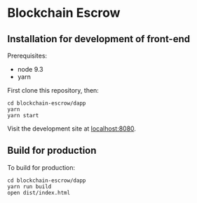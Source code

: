 # Blockchain Escrow

## Installation for development of front-end

Prerequisites:

* node 9.3
* yarn

First clone this repository, then:

```
cd blockchain-escrow/dapp
yarn
yarn start
```

Visit the development site at [localhost:8080](http://localhost:8080/).

## Build for production

To build for production:

```
cd blockchain-escrow/dapp
yarn run build
open dist/index.html
```
